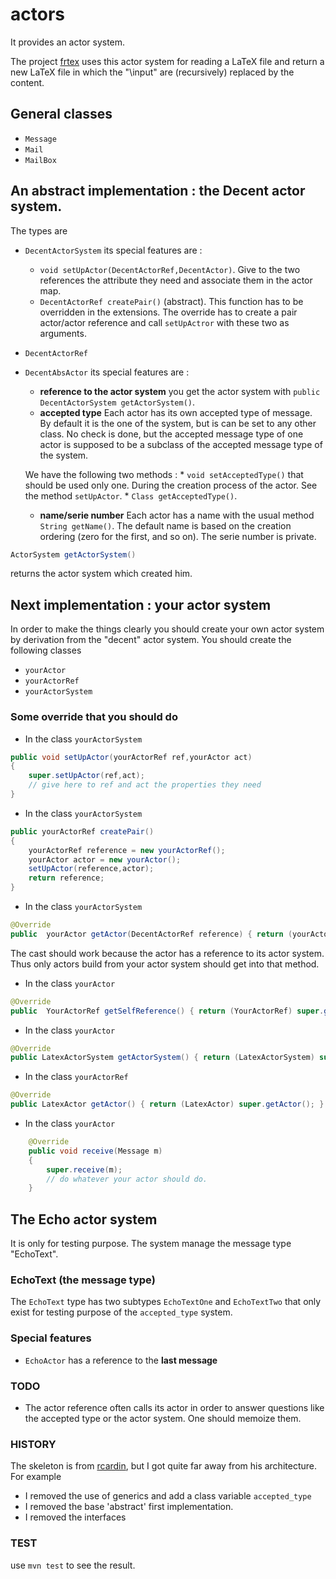# actors

It provides an actor system.

The project [frtex](https://github.com/LaurentClaessens/frtex) uses this actor system for reading a LaTeX file and return a new LaTeX file in which the "\input" are (recursively) replaced by the content.

## General classes

* `Message`
* `Mail`
* `MailBox`

## An abstract implementation : the Decent actor system.

The types are

* `DecentActorSystem` its special features are :
    * `void setUpActor(DecentActorRef,DecentActor)`. Give to the two references the attribute they need and associate them in the actor map.
    * `DecentActorRef createPair()` (abstract). This function has to be overridden in the extensions. The override has to create a pair actor/actor reference and call `setUpActror` with these two as arguments.
* `DecentActorRef`
* `DecentAbsActor` its special features are :
    * __reference to the actor system__ you get the actor system with `public DecentActorSystem getActorSystem()`.
    * __accepted type__ Each actor has its own accepted type of message. By default it is the one of the system, but is can be set to any other class. No check is done, but the accepted message type of one actor is supposed to be a subclass of the accepted message type of the system. 

    We have the following two methods :
        * `void setAcceptedType()` that should be used only one. During the creation process of the actor. See the method `setUpActor`.
        * `Class getAcceptedType()`.
        
    * __name/serie number__ Each actor has a name with the usual method `String getName()`. The default name is based on the creation ordering (zero for the first, and so on). The serie number is private.

```java
ActorSystem getActorSystem()
```
returns the actor system which created him.


## Next implementation : your actor system

In order to make the things clearly you should create your own actor system by derivation from the "decent" actor system. You should create the following classes
* `yourActor`
* `yourActorRef`
* `yourActorSystem`

### Some override that you should do

* In the class `yourActorSystem` 

```java
public void setUpActor(yourActorRef ref,yourActor act)
{
    super.setUpActor(ref,act);
    // give here to ref and act the properties they need
}
```

* In the class `yourActorSystem` 

```java
public yourActorRef createPair()
{
    yourActorRef reference = new yourActorRef();
    yourActor actor = new yourActor();
    setUpActor(reference,actor);
    return reference;
}
```

* In the class `yourActorSystem` 

```java
@Override
public  yourActor getActor(DecentActorRef reference) { return (yourActor) super.getActor(reference); }
```
The cast should work because the actor has a reference to its actor system. Thus only actors build from your actor system should get into that method.

* In the class `yourActor` 

```java
@Override
public  YourActorRef getSelfReference() { return (YourActorRef) super.getSelfReference() ; }
```

* In the class `yourActor` 

```java
@Override
public LatexActorSystem getActorSystem() { return (LatexActorSystem) super.getActorSystem(); }
```

* In the class `yourActorRef` 

```java
@Override                                   
public LatexActor getActor() { return (LatexActor) super.getActor(); }                                           
```

* In the class `yourActor`
```java
    @Override
    public void receive(Message m)
    {
        super.receive(m);
        // do whatever your actor should do.
    }
```


## The Echo actor system

It is only for testing purpose. The system manage the message type "EchoText".

### EchoText (the message type)

The `EchoText` type has two subtypes `EchoTextOne` and `EchoTextTwo` that only exist for testing purpose of the `accepted_type` system.

### Special features
* `EchoActor` has a reference to the __last message__


### TODO

* The actor reference often calls its actor in order to answer questions like the accepted type or the actor system. One should memoize them.

### HISTORY

The skeleton is from [rcardin](https://github.com/rcardin/pcd-actors), but I got quite far away from his architecture. For example

* I removed the use of generics and add a class variable `accepted_type`
* I removed the base 'abstract' first implementation.
* I removed the interfaces

### TEST

use `mvn test` to see the result.
